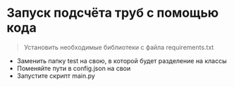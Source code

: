 # Запуск подсчёта труб с помощью кода
>Установить необходимые библиотеки с файла requirements.txt

* Заменить папку test на свою, в которой будет разделение на классы
* Поменяйте пути в config.json на свои
* Запустите скрипт main.py